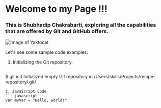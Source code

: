 # Welcome to my Page !!!

### This is Shubhadip Chakrabarti, exploring all the capabilities that are offered by Git and GitHub offers.

![Image of Yaktocat](https://octodex.github.com/images/yaktocat.png)

Let's see some sample code examples:

1. Initializing the Git repository.
   ```
  $ git init
  Initialized empty Git repository in /Users/skills/Projects/recipe-repository/.git/
  ```
2. JavaScript Code
  ``` javascript
  var myVar = "Hello, world!";
  ```

